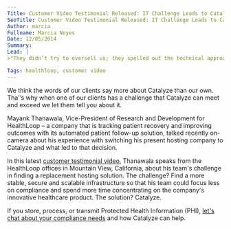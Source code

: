```yaml
---
Title: Customer Video Testimonial Released: IT Challenge Leads to Catalyze Solution
SeoTitle: Customer Video Testimonial Released: IT Challenge Leads to Catalyze Solution
Author: marcia
Fullname: Marcia Noyes
Date: 12/05/2014
Summary: 
Lead: |
>"They didn’t try to oversell us; they spelled out the technical approach to a level that was completely clear and that I could understand. Also the chemistry was really great with their team. They are great people to work with." – Mayank Thanawala, HealthLoop

Tags: healthloop, customer video
---
```

We think the words of our clients say more about Catalyze than our own. Tha'’s why when one of our clients has a challenge that Catalyze can meet and exceed we let them tell you about it.

Mayank Thanawala, Vice-President of Research and Development for HealthLoop – a company that is tracking patient recovery and improving outcomes with its automated patient follow-up solution, talked recently on-camera about his experience with switching his present hosting company to Catalyze and what led to that decision.

In this latest [customer testimonial video](https://catalyze.io/proof), Thanawala speaks from the HealthLoop offices in Mountain View, California, about his team's challenge in finding a replacement hosting solution. The challenge? Find a more stable, secure and scalable infrastructure so that his team could focus less on compliance and spend more time concentrating on the company's innovative healthcare product. The solution? Catalyze.

If you store, process, or transmit Protected Health Information (PHI), [let's chat about your compliance needs](https://catalyze.io/compliance) and how Catalyze can help.

